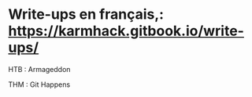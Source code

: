 # Write-ups en français,: https://karmhack.gitbook.io/write-ups/

HTB :
  Armageddon
  
THM :
  Git Happens
